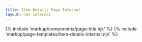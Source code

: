 ```yaml
---
title: Item Details Page Internal
layout: nav-internal
---
```


{% include 'markup/components/page-title.njk' %}
{% include 'markup/page-templates/item-details-internal.njk' %}
